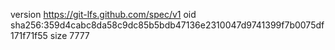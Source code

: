 version https://git-lfs.github.com/spec/v1
oid sha256:359d4cabc8da58c9dc85b5bdb47136e2310047d9741399f7b0075df171f71f55
size 7777
